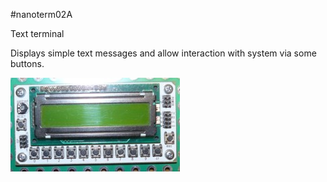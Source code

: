 <!--- PrjInfo ---> <!--- Please remove this line after manually editing --->
<!--- 00a56be08b96043df9e37d6aff7b6990 --->
<!--- Created:20170112-18:22: ---> 
<!--- Author:Mlab: ---> 
<!--- AuthorEmail:mlab@mlab.cz: ---> 
<!--- Tags:imported: ---> 
<!--- Ust:None: ---> 
<!--- Name:nanoterm02A: --->
#nanoterm02A 
<!--- LongName --->
Text terminal
<!--- ELongName ---> 

<!--- Lead --->
Displays simple text messages and allow interaction with system via some buttons.
<!--- ELead ---> 

![LeadImg](NANOTERM02A_Small.jpg) 


​
​
<!--- Description --->
<!--- EDescription --->
<!--- Content --->
<!--- EContent --->
            